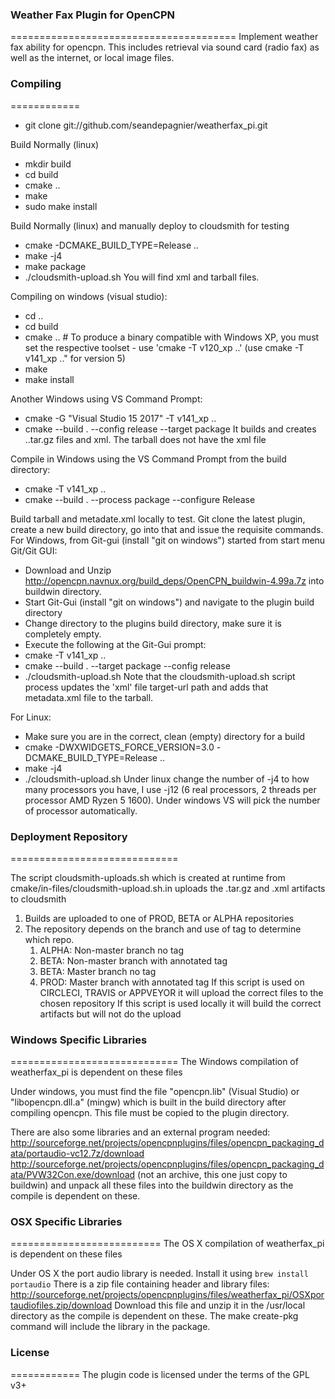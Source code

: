 ### Weather Fax Plugin for OpenCPN
=======================================
Implement weather fax ability for opencpn.  This includes retrieval via sound card (radio fax) as well as the internet, or local image files.
 
### Compiling
============
* git clone git://github.com/seandepagnier/weatherfax_pi.git

Build Normally (linux)
* mkdir build
* cd build
* cmake ..
* make
* sudo make install

Build Normally (linux) and manually deploy to cloudsmith for testing
* cmake -DCMAKE_BUILD_TYPE=Release ..
* make -j4
* make package
* ./cloudsmith-upload.sh
You will find xml and tarball files.

Compiling on windows (visual studio):
* cd ..
* cd build
* cmake .. # To produce a binary compatible with Windows XP, you must set the respective toolset - use 'cmake -T v120_xp ..'   (use cmake -T v141_xp .." for version 5)
* make
* make install

Another Windows using VS Command Prompt:
* cmake  -G "Visual Studio 15 2017" -T v141_xp ..
* cmake --build . --config release --target package 
It builds and creates ..tar.gz  files and xml.
The tarball does not have the xml file

Compile in Windows using the VS Command Prompt from the build directory:
* cmake -T v141_xp ..
* cmake --build . --process package --configure Release

Build tarball and metadate.xml locally to test.
Git clone the latest plugin, create a new build directory, go into that and issue the requisite commands.
For Windows, from Git-gui (install "git on windows") started from start menu Git/Git GUI:
* Download and Unzip http://opencpn.navnux.org/build_deps/OpenCPN_buildwin-4.99a.7z into buildwin directory.
* Start Git-Gui (install "git on windows") and navigate to the plugin build directory
* Change directory to the plugins build directory, make sure it is completely empty. 
* Execute the following at the Git-Gui prompt:
* cmake -T v141_xp ..
* cmake --build . --target package --config release
* ./cloudsmith-upload.sh
Note that the cloudsmith-upload.sh script process updates the 'xml' file target-url path
and adds that metadata.xml file to the tarball.

For Linux:
* Make sure you are in the correct, clean (empty) directory for a build
* cmake -DWXWIDGETS_FORCE_VERSION=3.0 -DCMAKE_BUILD_TYPE=Release ..
* make -j4
* ./cloudsmith-upload.sh
Under linux change the number of -j4 to how many processors you have, 
I use -j12 (6 real processors, 2 threads per processor AMD  Ryzen 5 1600). 
Under windows VS will pick the number of processor automatically.

### Deployment Repository
=============================

The script cloudsmith-uploads.sh which is created at runtime from cmake/in-files/cloudsmith-upload.sh.in
uploads the .tar.gz and .xml artifacts to cloudsmith
1. Builds are uploaded to one of PROD, BETA or ALPHA repositories
1. The repository depends on the branch and use of tag to determine which repo.
   1. ALPHA: Non-master branch no tag
   1. BETA: Non-master branch with annotated tag
   1. BETA: Master branch no tag
   1. PROD: Master branch with annotated tag
If this script is used on CIRCLECI, TRAVIS or APPVEYOR it will upload the correct files to the chosen repository
If this script is used locally it will build the correct artifacts but will not do the upload


### Windows Specific Libraries
=============================
The Windows compilation of weatherfax_pi is dependent on these files 

Under windows, you must find the file "opencpn.lib" (Visual Studio) or "libopencpn.dll.a" (mingw) which is built in the build directory after compiling opencpn.  This file must be copied to the plugin directory.

There are also some libraries and an external program needed:
http://sourceforge.net/projects/opencpnplugins/files/opencpn_packaging_data/portaudio-vc12.7z/download
http://sourceforge.net/projects/opencpnplugins/files/opencpn_packaging_data/PVW32Con.exe/download (not an archive, this one just copy to buildwin)
and unpack all these files into the buildwin directory as the compile is dependent on these.

### OSX Specific Libraries
==========================
The OS X compilation of weatherfax_pi is dependent on these files 

Under OS X the port audio library is needed. Install it using ```brew install portaudio```
There is a zip file containing header and library files:
http://sourceforge.net/projects/opencpnplugins/files/weatherfax_pi/OSXportaudiofiles.zip/download
Download this file and unzip it in the /usr/local directory as the compile is dependent on these.
The make create-pkg command will include the library in the package.

### License
============
The plugin code is licensed under the terms of the GPL v3+
